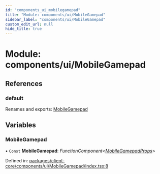 ```yaml
---
id: "components_ui_mobilegamepad"
title: "Module: components/ui/MobileGamepad"
sidebar_label: "components/ui/MobileGamepad"
custom_edit_url: null
hide_title: true
---
```


# Module: components/ui/MobileGamepad

## References

### default

Renames and exports: [MobileGamepad](components_ui_mobilegamepad.md#mobilegamepad)

## Variables

### MobileGamepad

• `Const` **MobileGamepad**: *FunctionComponent*<[*MobileGamepadProps*](components_ui_mobilegamepad_mobilegamepadprops.md#mobilegamepadprops)\>

Defined in: [packages/client-core/components/ui/MobileGamepad/index.tsx:8](https://github.com/xr3ngine/xr3ngine/blob/56376a778/packages/client-core/components/ui/MobileGamepad/index.tsx#L8)
